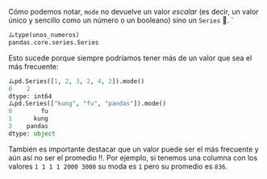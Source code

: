 Cómo podemos notar, `mode` no devuelve un valor _escalar_ (es decir, un valor único y sencillo como un número o un booleano) sino un `Series` 🙊. `

```python
ムtype(unos_numeros)
pandas.core.series.Series
```

Esto sucede porque siempre podríamos tener más de un valor que sea el más frecuente: 

```python
ムpd.Series([1, 2, 3, 2, 4, 2]).mode()
0    2
dtype: int64
ムpd.Series(["kung", "fu", "pandas"]).mode()
0        fu
1      kung
2    pandas
dtype: object
```
 
 



También es importante destacar que un valor puede ser el más frecuente y aún así no ser el promedio ‼️. Por ejemplo, si tenemos una columna con los valores `1 1 1 1 2000 3000` su moda es `1` pero su promedio es `836`.
